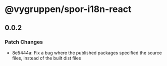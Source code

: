 # @vygruppen/spor-i18n-react

## 0.0.2
### Patch Changes

- 8e5444a: Fix a bug where the published packages specified the source files, instead of the built dist files
